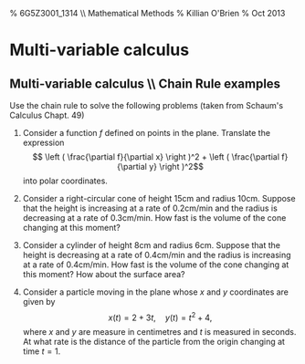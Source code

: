 % 6G5Z3001_1314 \\\\ Mathematical Methods
% Killian O'Brien
% Oct 2013
$\newcommand{\pderiv}[2]{\frac{\partial #1}{\partial #2}}
\newcommand{\ppderiv}[2]{\frac{\partial^2 #1}{\partial #2}}$

# Multi-variable calculus

## Multi-variable calculus \\\\ Chain Rule examples

Use the chain rule to solve the following problems (taken from Schaum's Calculus Chapt. 49)

1. Consider a function $f$ defined on points in the plane. Translate the expression 
$$ \left ( \frac{\partial f}{\partial x} \right )^2 + \left ( \frac{\partial f}{\partial y} \right )^2$$
into polar coordinates.

2. Consider a right-circular cone of height 15cm and radius 10cm. Suppose that the height is increasing at a rate of 0.2cm/min and the radius is decreasing at a rate of 0.3cm/min. How fast is the volume of the cone changing at this moment?

3. Consider a cylinder of height 8cm and radius 6cm. Suppose that the height is decreasing at a rate of 0.4cm/min and the radius is increasing at a rate of 0.4cm/min. How fast is the volume of the cone changing at this moment? How about the surface area? 

4. Consider a particle moving in the plane whose $x$ and $y$ coordinates are given by 
$$x(t) = 2+3t, \quad y(t)=t^2 + 4 ,$$
where $x$ and $y$ are measure in centimetres and $t$ is measured in seconds. At what rate is the distance of the particle from the origin changing at time $t=1$. 

<div class="compute"><script type="text/x-sage">

</script></div>
 <!--- 
 <div class="compute"><script type="text/x-sage"><div class="compute"><script type="text/x-sage">
@interact
def tline(ep=slider(0.0001,4,0.1,0)):
          p=plot(sin(x), (x, 0, 2*pi));
          a=pi/2;
          u=a+ep;
          slope=(sin(u)-sin(a))/(u-a);
          q=plot(slope*(x-pi/2)+sin(pi/2), (x,0,2*pi), color='red');
          (p+q).show();
</script></div> </script></div> 


[`cloud.sagemath.com`](https://cloud.sagemath.com).
 --->
